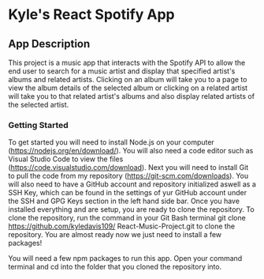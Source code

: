 
# Kyle's React Spotify App

## App Description

This project is a music app that interacts with the Spotify API to allow the end user
to search for a music artist and display that specified artist's albums and related artists.
Clicking on an album will take you to a page to view the album details of the selected album or
clicking on a related artist will take you to that related artist's albums and also display related
artists of the selected artist.

### Getting Started

To get started you will need to install Node.js on your computer (https://nodejs.org/en/download/).
You will also need a code editor such as Visual Studio Code to view the files (https://code.visualstudio.com/download). Next you will need to install Git to pull the code from my repository (https://git-scm.com/downloads). You will also need to have a GitHub account and repository initialized aswell as a SSH Key, which can be found in the settings of yur GitHub account under the SSH and GPG Keys section in the left hand side bar. Once you have installed everything and are setup, you are ready to clone the repository. To clone the repository, run the command in your Git Bash terminal git clone https://github.com/kyledavis109/
React-Music-Project.git to clone the repository. You are almost ready now we just need to install a few packages!

You will need a few npm packages to run this app. Open your command terminal and cd into the folder that you cloned the repository into.